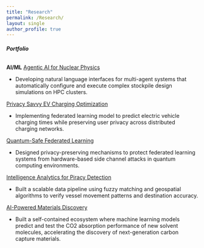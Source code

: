 ```yaml
---
title: "Research"
permalink: /Research/
layout: single
author_profile: true
---
```

###### **Portfolio**
**AI/ML**
[Agentic AI for Nuclear Physics]()
* Developing natural language interfaces for multi-agent systems that automatically configure and execute complex stockpile design simulations on HPC clusters.

[Privacy Savvy EV Charging Optimization]()
* Implementing federated learning model to predict electric vehicle charging times while preserving user privacy across distributed charging networks.

[Quantum-Safe Federated Learning]()
* Designed privacy-preserving mechanisms to protect federated learning systems from hardware-based side channel attacks in quantum computing environments.

[Intelligence Analytics for Piracy Detection]()
* Built a scalable data pipeline using fuzzy matching and geospatial algorithms to verify vessel movement patterns and destination accuracy.

[AI-Powered Materials Discovery]()
* Built a self-contained ecosystem where machine learning models predict and test the CO2 absorption performance of new solvent molecules, accelerating the discovery of next-generation carbon capture materials.
